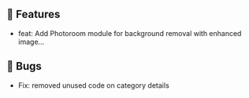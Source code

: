 ## 🚀 Features

- feat: Add Photoroom module for background removal with enhanced image…


## 🐛 Bugs

- Fix: removed unused code on category details